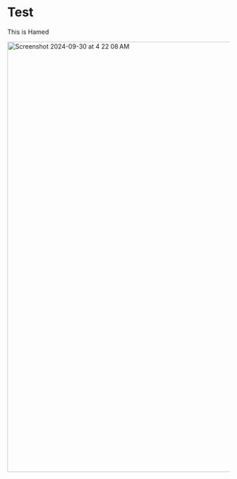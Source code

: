 # Test


This is Hamed

<img width="976" alt="Screenshot 2024-09-30 at 4 22 08 AM" src="https://github.com/user-attachments/assets/c6278cc3-88c3-415b-8f6f-247cfe00d4bd">
